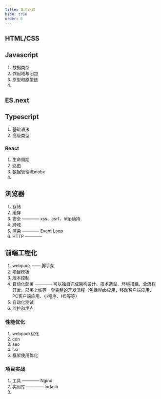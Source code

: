 ```yaml
---
title: 复习计划
hide: true
order: 0
---
```


## HTML/CSS

## Javascript
1. 数据类型
2. 作用域与闭包
3. 原型和原型链
4. 

## ES.next

## Typescript
1. 基础语法
2. 高级类型

### React
1. 生命周期
2. 路由
3. 数据管理流mobx
4. 

## 浏览器
1. 存储
2. 缓存
3. 安全  ———— xss、csrf、http劫持
4. 跨域
5. 渲染  ———— Event Loop
6. HTTP  ————
 
## 前端工程化
1. webpack —— 脚手架
2. 项目模板
3. 版本控制
4. 自动化部署  ———— 可以独自完成架构设计、技术选型、环境搭建、全流程开发、部署上线等一套完整的开发流程（包括Web应用、移动客户端应用、PC客户端应用、小程序、H5等等）
5. 自动化测试 
6. 监控和埋点

### 性能优化
1. webpack优化
2. cdn
3. seo
4. ssr
5. 框架使用优化

### 项目实战
1. 工具 ———— Nginx
2. 实用库 ———— lodash
3. 